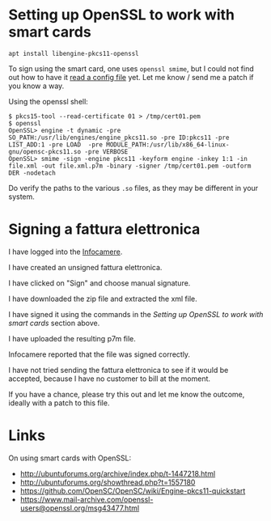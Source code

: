 # Setting up OpenSSL to work with smart cards

	apt install libengine-pkcs11-openssl

To sign using the smart card, one uses `openssl smime`, but I could not find
out how to have it [read a config file](http://opensc.1086184.n5.nabble.com/question-on-using-engine-pkcs11-with-openssl-smime-on-command-line-td13304.html)
yet. Let me know / send me a patch if you know a way.

Using the openssl shell:

	$ pkcs15-tool --read-certificate 01 > /tmp/cert01.pem
	$ openssl
	OpenSSL> engine -t dynamic -pre SO_PATH:/usr/lib/engines/engine_pkcs11.so -pre ID:pkcs11 -pre LIST_ADD:1 -pre LOAD  -pre MODULE_PATH:/usr/lib/x86_64-linux-gnu/opensc-pkcs11.so -pre VERBOSE
	OpenSSL> smime -sign -engine pkcs11 -keyform engine -inkey 1:1 -in file.xml -out file.xml.p7m -binary -signer /tmp/cert01.pem -outform DER -nodetach

Do verify the paths to the various `.so` files, as they may be different in
your system.

# Signing a fattura elettronica

I have logged into the [Infocamere](https://fattura-pa.infocamere.it/fpmi/service).

I have created an unsigned fattura elettronica.

I have clicked on "Sign" and choose manual signature.

I have downloaded the zip file and extracted the xml file.

I have signed it using the commands in the *Setting up OpenSSL to work with smart cards* section above.

I have uploaded the resulting p7m file.

Infocamere reported that the file was signed correctly.

I have not tried sending the fattura elettronica to see if it would be
accepted, because I have no customer to bill at the moment.

If you have a chance, please try this out and let me know the outcome, ideally
with a patch to this file.


# Links

On using smart cards with OpenSSL:

 - http://ubuntuforums.org/archive/index.php/t-1447218.html
 - http://ubuntuforums.org/showthread.php?t=1557180
 - https://github.com/OpenSC/OpenSC/wiki/Engine-pkcs11-quickstart
 - https://www.mail-archive.com/openssl-users@openssl.org/msg43477.html
